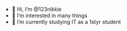 - 👋 Hi, I’m @123nikkie
- 👀 I’m interested in many things
- 🌱 I’m currently studying IT as a 1styr student


<!---
123nikkie/123nikkie is a ✨ special ✨ repository because its `README.md` (this file) appears on your GitHub profile.
You can click the Preview link to take a look at your changes.
--->
